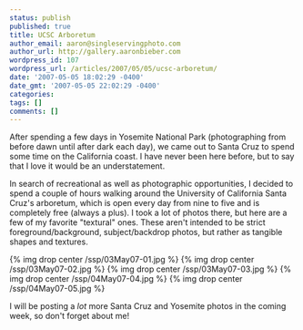```yaml
---
status: publish
published: true
title: UCSC Arboretum
author_email: aaron@singleservingphoto.com
author_url: http://gallery.aaronbieber.com
wordpress_id: 107
wordpress_url: /articles/2007/05/05/ucsc-arboretum/
date: '2007-05-05 18:02:29 -0400'
date_gmt: '2007-05-05 22:02:29 -0400'
categories:
tags: []
comments: []
---
```

After spending a few days in Yosemite National Park (photographing from
before dawn until after dark each day), we came out to Santa Cruz to
spend some time on the California coast. I have never been here before,
but to say that I love it would be an understatement.

In search of recreational as well as photographic opportunities, I
decided to spend a couple of hours walking around the University of
California Santa Cruz's arboretum, which is open every day from nine to
five and is completely free (always a plus). I took a lot of photos
there, but here are a few of my favorite "textural" ones. These aren't
intended to be strict foreground/background, subject/backdrop photos,
but rather as tangible shapes and textures.

{% img drop center /ssp/03May07-01.jpg %}
 {% img drop center /ssp/03May07-02.jpg %}
 {% img drop center /ssp/03May07-03.jpg %}
 {% img drop center /ssp/04May07-04.jpg %}
 {% img drop center /ssp/04May07-05.jpg %}

I will be posting a *lot* more Santa Cruz and Yosemite photos in the
coming week, so don't forget about me!

